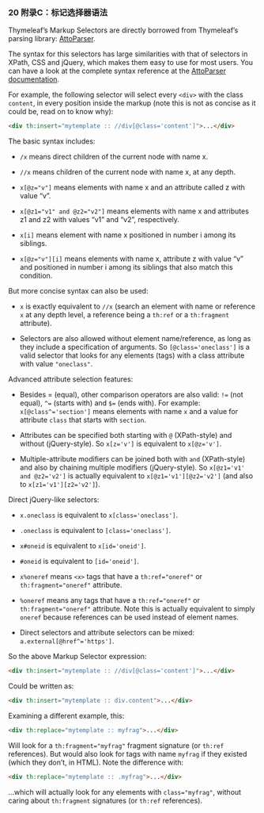 ### 20 附录C：标记选择器语法

Thymeleaf’s Markup Selectors are directly borrowed from Thymeleaf’s parsing library: [AttoParser](http://attoparser.org/).

The syntax for this selectors has large similarities with that of selectors in XPath, CSS and jQuery, which makes them easy to use for most users. You can have a look at the complete syntax reference at the [AttoParser documentation](http://www.attoparser.org/apidocs/attoparser/2.0.4.RELEASE/org/attoparser/select/package-summary.html).

For example, the following selector will select every `<div>` with the class `content`, in every position inside the markup (note this is not as concise as it could be, read on to know why):

```html
<div th:insert="mytemplate :: //div[@class='content']">...</div>
```

The basic syntax includes:

- `/x` means direct children of the current node with name x.

- `//x` means children of the current node with name x, at any depth.

- `x[@z="v"]` means elements with name x and an attribute called z with value “v”.

- `x[@z1="v1" and @z2="v2"]` means elements with name x and attributes z1 and z2 with values “v1” and “v2”, respectively.

- `x[i]` means element with name x positioned in number i among its siblings.

- `x[@z="v"][i]` means elements with name x, attribute z with value “v” and positioned in number i among its siblings that also match this condition.

But more concise syntax can also be used:

- `x` is exactly equivalent to `//x` (search an element with name or reference `x` at any depth level, a reference being a `th:ref` or a `th:fragment` attribute).

- Selectors are also allowed without element name/reference, as long as they include a specification of arguments. So `[@class='oneclass']` is a valid selector that looks for any elements (tags) with a class attribute with value `"oneclass"`.

Advanced attribute selection features:

- Besides = (equal), other comparison operators are also valid: `!=` (not equal), `^=` (starts with) and `$=` (ends with). For example: `x[@class^='section']` means elements with name `x` and a value for attribute `class` that starts with `section`.

- Attributes can be specified both starting with `@` (XPath-style) and without (jQuery-style). So `x[z='v']` is equivalent to `x[@z='v']`.

- Multiple-attribute modifiers can be joined both with `and` (XPath-style) and also by chaining multiple modifiers (jQuery-style). So `x[@z1='v1' and @z2='v2']` is actually equivalent to `x[@z1='v1'][@z2='v2']` (and also to `x[z1='v1'][z2='v2']`).

Direct jQuery-like selectors:

- `x.oneclass` is equivalent to `x[class='oneclass']`.

- `.oneclass` is equivalent to `[class='oneclass']`.

- `x#oneid` is equivalent to `x[id='oneid']`.

- `#oneid` is equivalent to `[id='oneid']`.

- `x%oneref` means `<x>` tags that have a `th:ref="oneref"` or `th:fragment="oneref"` attribute.

- `%oneref` means any tags that have a `th:ref="oneref"` or `th:fragment="oneref"` attribute. Note this is actually equivalent to simply `oneref` because references can be used instead of element names.

- Direct selectors and attribute selectors can be mixed: `a.external[@href^='https']`.

So the above Markup Selector expression:


```html
<div th:insert="mytemplate :: //div[@class='content']">...</div>
```

Could be written as:

```html
<div th:insert="mytemplate :: div.content">...</div>
```

Examining a different example, this:

```html
<div th:replace="mytemplate :: myfrag">...</div>
```

Will look for a `th:fragment="myfrag"` fragment signature (or `th:ref` references). But would also look for tags with name `myfrag` if they existed (which they don’t, in HTML). Note the difference with:

```html
<div th:replace="mytemplate :: .myfrag">...</div>
```

…which will actually look for any elements with `class="myfrag"`, without caring about `th:fragment` signatures (or `th:ref` references).
